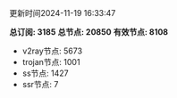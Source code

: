更新时间2024-11-19 16:33:47

**总订阅: 3185**
**总节点: 20850**
**有效节点: 8108**
- v2ray节点: 5673
- trojan节点: 1001
- ss节点: 1427
- ssr节点: 7
